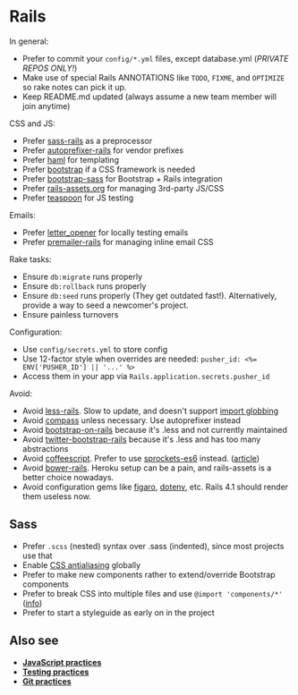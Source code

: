 # Rails

In general:

- Prefer to commit your `config/*.yml` files, except database.yml (_PRIVATE_ _REPOS_ _ONLY!_)
- Make use of special Rails ANNOTATIONS like `TODO`, `FIXME`, and `OPTIMIZE` so rake notes can pick it up.
- Keep README.md updated (always assume a new team member will join anytime)

CSS and JS:

- Prefer [sass-rails](https://github.com/rails/sass-rails) as a preprocessor
- Prefer [autoprefixer-rails](https://github.com/ai/autoprefixer-rails) for vendor prefixes
- Prefer [haml](http://haml.info/) for templating
- Prefer [bootstrap](http://getbootstrap.com) if a CSS framework is needed
- Prefer [bootstrap-sass](https://github.com/twbs/bootstrap-sass) for Bootstrap + Rails integration
- Prefer [rails-assets.org](https://rails-assets.org) for managing 3rd-party JS/CSS
- Prefer [teaspoon](https://github.com/modeset/teaspoon) for JS testing

Emails:

- Prefer [letter_opener](https://rubygems.org/gems/letter_opener) for locally testing emails
- Prefer [premailer-rails](https://rubygems.org/gems/premailer-rails) for managing inline email CSS

Rake tasks:

- Ensure `db:migrate` runs properly
- Ensure `db:rollback` runs properly
- Ensure `db:seed` runs properly (They get outdated fast!). Alternatively, provide a way to seed a newcomer's project.
- Ensure painless turnovers

Configuration:

- Use `config/secrets.yml` to store config
- Use 12-factor style when overrides are needed: `pusher_id: <%= ENV['PUSHER_ID'] || '...' %>`
- Access them in your app via `Rails.application.secrets.pusher_id`

Avoid:

- Avoid [less-rails](https://github.com/metaskills/less-rails/). Slow to update, and doesn't support [import globbing](https://github.com/less/less.js/issues/1181)
- Avoid [compass](http://compass-style.org/) unless necessary. Use autoprefixer instead
- Avoid [bootstrap-on-rails](https://github.com/jasontorres/bootstrap-on-rails) because it's .less and not currently maintained
- Avoid [twitter-bootstrap-rails](https://github.com/seyhunak/twitter-bootstrap-rails) because it's .less and has too many abstractions
- Avoid [coffeescript](http://coffeescript.org/). Prefer to use [sprockets-es6](https://rubygems.org/gems/sprockets-es6) instead. ([article](https://robots.thoughtbot.com/replace-coffeescript-with-es6))
- Avoid [bower-rails](https://rubygems.org/gems/bower-rails). Heroku setup can be a pain, and rails-assets is a better choice nowadays.
- Avoid configuration gems like [figaro](http://rubygems.org/gems/figaro), [dotenv](http://rubygems.org/gems/dotenv), etc. Rails 4.1 should render them useless now.

## Sass

- Prefer `.scss` (nested) syntax over .sass (indented), since most projects use that
- Enable [CSS antialiasing](http://ricostacruz.com/cheatsheets/css-antialias) globally
- Prefer to make new components rather to extend/override Bootstrap components
- Prefer to break CSS into multiple files and use `@import 'components/*'` ([info](https://github.com/rstacruz/rscss#one-component-per-file))
- Prefer to start a styleguide as early on in the project

## Also see

- **[JavaScript practices](javascript.md)**
- **[Testing practices](testing.md)**
- **[Git practices](git.md)**
